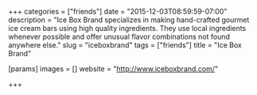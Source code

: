 +++
categories = ["friends"]
date = "2015-12-03T08:59:59-07:00"
description = "Ice Box Brand specializes in making hand-crafted gourmet ice cream bars using high quality ingredients. They use local ingredients whenever possible and offer unusual flavor combinations not found anywhere else."
slug = "iceboxbrand"
tags = ["friends"]
title = "Ice Box Brand"

[params]
  images = []
  website = "http://www.iceboxbrand.com/"

+++

